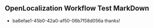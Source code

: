 ## OpenLocalization Workflow Test MarkDown
* ba6efae1-45b0-42a0-af50-06b7f58d056a thanks!

<!--HONumber=Jul16_HO3-->


